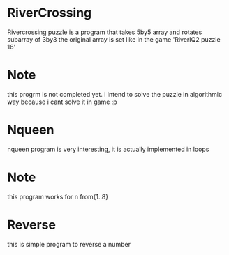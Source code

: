 # RiverCrossing
Rivercrossing puzzle is a program that takes 5by5 array and rotates subarray of 3by3
the original array is set like in the game 'RiverIQ2 puzzle 16'
# Note
this progrm is not completed yet. i intend to solve the puzzle in algorithmic way because i cant solve it in game :p
# Nqueen
nqueen program is very interesting, it is actually implemented in loops
# Note
this program works for n from{1..8}
# Reverse
this is simple program to reverse a number